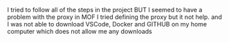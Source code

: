 I tried to follow all of the steps in the project
BUT
I seemed to have a problem with the proxy in MOF
I tried defining the proxy but it not help.
and I was not able to download VSCode, Docker and GITHUB on my home computer which does not allow me any downloads
